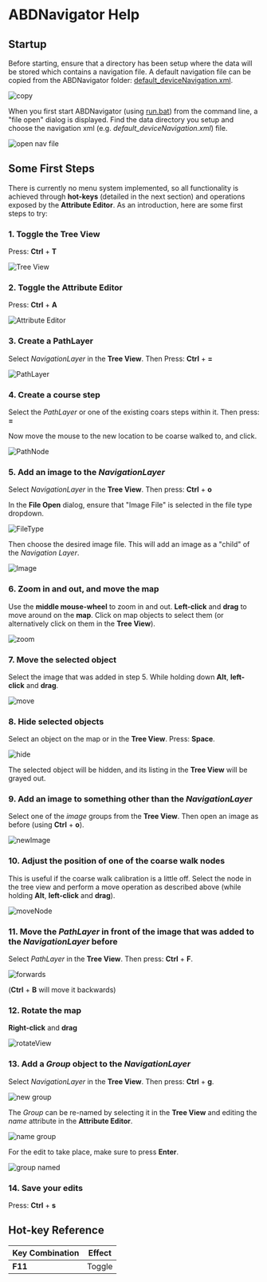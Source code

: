 # ABDNavigator Help

## Startup
Before starting, ensure that a directory has been setup where the data will be stored which contains a navigation file.  A default navigation file can be copied from the ABDNavigator folder: [default_deviceNavigation.xml](default_deviceNavigation.xml).

![copy](../images/sn1.PNG)

When you first start ABDNavigator (using [run.bat](run.bat)) from the command line, a "file open" dialog is displayed. Find the data directory you setup and choose the navigation xml (e.g. *default_deviceNavigation.xml*) file. 

![open nav file](../images/sn2.PNG)

## Some First Steps
There is currently no menu system implemented, so all functionality is achieved through **hot-keys** (detailed in the next section) and operations exposed by the **Attribute Editor**.  As an introduction, here are some first steps to try:

### 1. Toggle the **Tree View** 
Press: **Ctrl** + **T**

![Tree View](../images/sn3.PNG)

### 2. Toggle the **Attribute Editor**
Press: **Ctrl** + **A**

![Attribute Editor](../images/sn4.PNG)

### 3. Create a **PathLayer**
Select *NavigationLayer* in the **Tree View**.  Then Press: **Ctrl** + **=**

![PathLayer](../images/sn5.PNG)

### 4. Create a course step
Select the *PathLayer* or one of the existing coars steps within it.  Then press: **=**

Now move the mouse to the new location to be coarse walked to, and click.

![PathNode](../images/sn6b.PNG)

### 5. Add an image to the *NavigationLayer*
Select *NavigationLayer* in the **Tree View**.  Then press: **Ctrl** + **o**

In the **File Open** dialog, ensure that "Image File" is selected in the file type dropdown.

![FileType](../images/sn7.PNG)

Then choose the desired image file.  This will add an image as a "child" of the *Navigation Layer*.

![Image](../images/sn8.PNG)

### 6. Zoom in and out, and move the map
Use the **middle mouse-wheel** to zoom in and out.  **Left-click** and **drag** to move around on the **map**.  Click on map objects to select them (or alternatively click on them in the **Tree View**).

![zoom](../images/sn9.PNG)

### 7. Move the selected object
Select the image that was added in step 5.  While holding down **Alt**, **left-click** and **drag**.  

![move](../images/sn10.PNG)

### 8. Hide selected objects
Select an object on the map or in the **Tree View**.  Press: **Space**.  

![hide](../images/sn11.PNG)

The selected object will be hidden, and its listing in the **Tree View** will be grayed out.

### 9. Add an image to something other than the *NavigationLayer*
Select one of the *image* groups from the **Tree View**.  Then open an image as before (using **Ctrl** + **o**).

![newImage](../images/sn12.PNG)

### 10. Adjust the position of one of the coarse walk nodes
This is useful if the coarse walk calibration is a little off.  Select the node in the tree view and perform a move operation as described above (while holding **Alt**, **left-click** and **drag**).

![moveNode](../images/sn13.PNG)

### 11. Move the *PathLayer* in front of the image that was added to the *NavigationLayer* before
Select *PathLayer* in the **Tree View**.  Then press: **Ctrl** + **F**.

![forwards](../images/sn14.PNG)

(**Ctrl** + **B** will move it backwards)

### 12. Rotate the map
**Right-click** and **drag**

![rotateView](../images/sn15.PNG)

### 13. Add a *Group* object to the *NavigationLayer*
Select *NavigationLayer* in the **Tree View**.  Then press: **Ctrl** + **g**.

![new group](../images/sn16.PNG)

The *Group* can be re-named by selecting it in the **Tree View** and editing the *name* attribute in the **Attribute Editor**.

![name group](../images/sn17.PNG)

For the edit to take place, make sure to press **Enter**.

![group named](../images/sn18.PNG)

### 14. Save your edits
Press: **Ctrl** + **s**



## Hot-key Reference

Key Combination | Effect
---|---
**F11** | Toggle 

